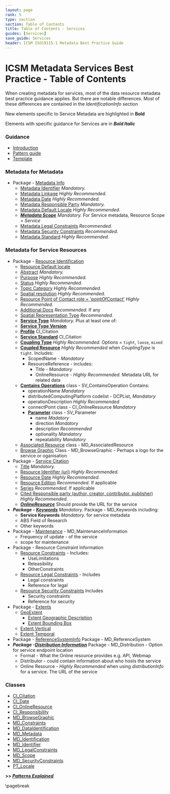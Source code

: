 ```yaml
---
layout: page
rank: 5
type: section
section: Table of Contents
title: Table of Contents - Services
guides: [Services]
save_guide: Services
header: ICSM ISO19115-1 Metadata Best Practice Guide
---
```

#  ICSM Metadata Services Best Practice - Table of Contents

When creating metadata for services, most of the data resource metadata best practice guidance applies. But there are notable differences. Most of these differences are contained in the *IdentificationInfo* section

New elements specific to Service Metadata are highlighted in **Bold**

Elements with specific guidance for Services are in **_Bold Italic_**

### Guidance
- [Introduction](./MetadataForServicesGuide)
- [Pattern guide](./PatternGuide)
- [Template](./Template)

### Metadata for Metadata
- Package - [Metadata Info](./class-MD_Metadata )  
  - [Metadata Identifier](./MetadataIdentifier)  *Mandatory.*
  - [Metadata Linkage](./MetadataLinkage)  *Highly Recommended.*
  - [Metadata Date](./MetadataDate)  *Highly Recommended.*
  - [Metadata Responsible Party](./MetadataContact)  *Mandatory.*
  - [Metadata Default Locale](./MetadataLocale)  *Highly Recommended.*
  - **_[Metadata Scope](./MetadataScope)_** *Mandatory.* For Service metadata, Resource Scope = *Service*
  - [Metadata Legal Constraints](./MetadataLegalConstraints) *Recommended.*
  - [Metadata Security Constraints](./MetadataSecurityConstraints) *Recommended.*
  - [Metadata Standard](./MetadataStandard) *Highly Recommended.*

  
### Metadata for Service Resources
- Package - [Resource Identification](./ServiceIdentification)
    - [Resource Default locale](./ResourceLocale)
    - [Abstract](./Abstract)  *Mandatory.*
    - [Purpose](./Purpose)  *Highly Recommended.*
    - [Status](./Status)  *Highly Recommended.*
    - [Topic Category](./TopicCategory)  *Highly Recommended.*
    - [Spatial resolution](./SpatialResolution)  *Highly Recommended.*
    - [Resource Point of Contact  role = 'pointOfContact'](./ResourcePointOfContact) *Highly Recommended.*
    - [Additional Docs](./AdditionalDocs)  *Recommended.* If any
    - [Spatial Representation Type](./SpatialRepresentationType)  *Recommended.*
  - **[Service Type](./ServiceType)**  *Mandatory.* Plus at least one of:
  - **[Service Type Version](./ServiceTypeVersion)**
  - **[Profile](./ServiceProfile)**  CI_Citation
  - **[Service Standard](./ServiceStandard)**  CI_Citation
  - **[Coupling Type](./CouplingType)** *Highly Recommended.* Options = `tight`, `loose`, `mixed`
  - **[Coupled Resource](./CoupledResource)** *Highly Recommended* when *CouplingType* is `tight`. Includes:  
    - ScopedName - *Mandatory*
    - ResourceReference - includes:
      - Title - *Mandatory*
      - OnlineResource - *Highly Recommended.* Metadata URL for related data
  - **[Contains Operations](./ContainsOperations)** class - SV_ContainsOperation   Contains:
    - operationName  *Mandatory*
    - distributedComputingPlatform  codelist - DCPList, *Mandatory*
    - operationDescription  *Highly Recommended*
    - connectPoint  class - CI_OnlineResource *Mandatory*
    - **[Parameter](./Parameter)** class - SV_Parameter
      - name  *Madatory*
      - direction  *Mandatory*
      - description *Recommended*
      - optionality  *Mandatory*
      - repeatability  *Mandatory*
  - [Associated Resource](./AssociatedResources)   class - MD_AssociatedResource
  - [Browse Graphic](./BrowseGraphic)  Class - MD_BrowseGraphic  - Perhaps a logo for the service or oganisation 
- Package - [Service Citation](./ResourceCitation) 
  - [Title](./ResourceTitle) *Mandatory.*
  - [Resource Identifier (uri)](./ResourceIdentifier) *Highly Recommended.*
  - [Resource Date](./ResourceDate) *Highly Recommended.*
  - [Resource Edition](./ResourceEdition) *Recommended.* If applicable
  - [Series](./ResourceSeries) *Recommended.* If applicable
  - [Cited Responsible party (author, creator, contributor, publisher)](./ResourceResponsibleParty) *Highly Recommended.*
  - **_[OnlineResource](./OnlineResource)_**  Should provide the URL for the service
- **_Package - [Keywords](./Keywords)_** *Mandatory.* Package - MD_Keywords  including:  
  - **Service Keywords** *Mandatory.* for service metadata
  - ABS Field of Research
  - Other keywords
- Package - [Maintenance](./Maintenance) -  MD_MaintenanceInformation   
  - Frequency of update - of the service
  - scope for maintenance
- Package - Resource Constraint Information
  - [Resource Constraints](./ResourceOtherConstraints) - Includes:
	- UseLimitations
	- Releasibility
	- OtherConstraints
  - [Resource Legal Constraints](./ResourceLegalConstraints) - Includes
	- Legal constraints
	- Reference for legal
  - [Resource Security Constraints](./ResourceSecurityConstraints) Includes
	- Security constraints
	- Reference for security
- Package - [Extents](./ResourceExtent)  
  - [GeoExtent](./GeographicExtent)
	- [Extent Geographic Description](./ExtentGeographicDescription)
	- [Extent Bounding Box](./ExtentBoundingBox)
  - [Extent Vertical](./VerticalExtent)
  - [Extent Temporal](./TemporalExtents) 
- Package - [ReferenceSystemInfo](./SpatialReferenceSystem)   Package - MD_ReferenceSystem
- **_Package -[Distribution Information](./DistributionInfo)_**   Package - MD_Distribution - Option for service endpoint location
  - Format - What the Online resource provides e.g. API, Webmap
  - Distributor - could contain information about who hosts the service
  - Online Resource - *Highly Recommended* when using  *distributionInfo* for a service. The URL of the service

### Classes 
- [CI_Citation](./class-CI_Citation)
- [CI_Date](./class-CI_Date)
- [CI_OnlineResource](./class-CI_OnlineResource)
- [CI_Responsibility](./class-CI_Responsibility)
- [MD_BrowseGraphic](./class-MD_BrowseGraphic)
- [MD_Constraints](./class-MD_Constraints)
- [MD_DataIdentification](./class-MD_DataIdentification)
- [MD_Metadata](./class-MD_Metadata)
- [MD_Identification](./class-MD_Identification)
- [MD_Identifier](./class-MD_Identifier)
- [MD_LegalConstraints](./class-MD_LegalConstraints)
- [MD_Scope](./class-MD_Scope) 
- [MD_SecurityConstraints](./class-MD_SecurityConstraints)
- [PT_Locale](./PT_Locale)

**>> [*Patterns Explained*](./PatternGuide)**

\pagebreak
